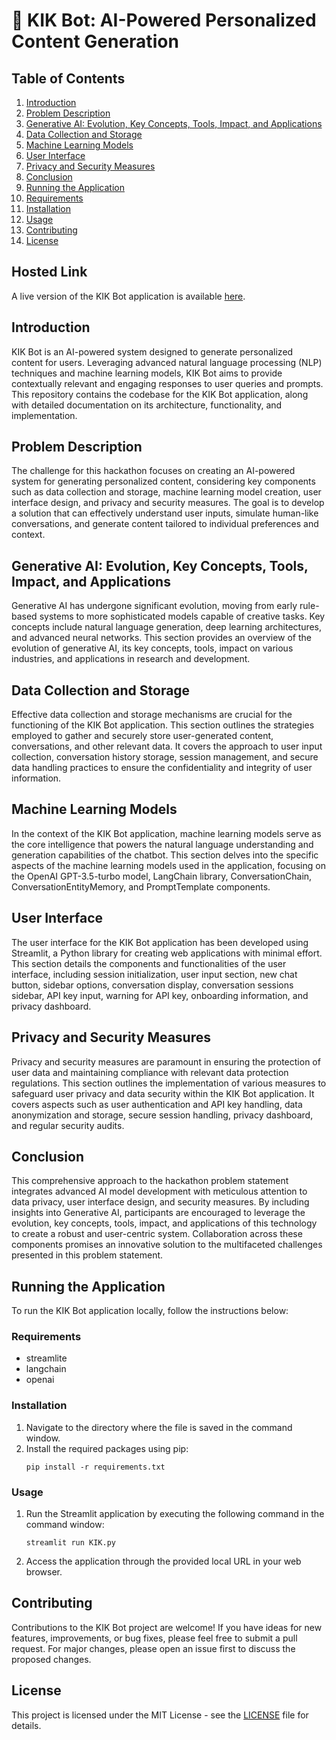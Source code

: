 # 🤖 KIK Bot: AI-Powered Personalized Content Generation

## Table of Contents
1. [Introduction](#introduction)
2. [Problem Description](#problem-description)
3. [Generative AI: Evolution, Key Concepts, Tools, Impact, and Applications](#generative-ai-evolution-key-concepts-tools-impact-and-applications)
4. [Data Collection and Storage](#data-collection-and-storage)
5. [Machine Learning Models](#machine-learning-models)
6. [User Interface](#user-interface)
7. [Privacy and Security Measures](#privacy-and-security-measures)
8. [Conclusion](#conclusion)
9. [Running the Application](#running-the-application)
10. [Requirements](#requirements)
11. [Installation](#installation)
12. [Usage](#usage)
13. [Contributing](#contributing)
14. [License](#license)

## Hosted Link

A live version of the KIK Bot application is available [here](https://kikbot.streamlit.app/).

## Introduction

KIK Bot is an AI-powered system designed to generate personalized content for users. Leveraging advanced natural language processing (NLP) techniques and machine learning models, KIK Bot aims to provide contextually relevant and engaging responses to user queries and prompts. This repository contains the codebase for the KIK Bot application, along with detailed documentation on its architecture, functionality, and implementation.

## Problem Description

The challenge for this hackathon focuses on creating an AI-powered system for generating personalized content, considering key components such as data collection and storage, machine learning model creation, user interface design, and privacy and security measures. The goal is to develop a solution that can effectively understand user inputs, simulate human-like conversations, and generate content tailored to individual preferences and context.

## Generative AI: Evolution, Key Concepts, Tools, Impact, and Applications

Generative AI has undergone significant evolution, moving from early rule-based systems to more sophisticated models capable of creative tasks. Key concepts include natural language generation, deep learning architectures, and advanced neural networks. This section provides an overview of the evolution of generative AI, its key concepts, tools, impact on various industries, and applications in research and development.

## Data Collection and Storage

Effective data collection and storage mechanisms are crucial for the functioning of the KIK Bot application. This section outlines the strategies employed to gather and securely store user-generated content, conversations, and other relevant data. It covers the approach to user input collection, conversation history storage, session management, and secure data handling practices to ensure the confidentiality and integrity of user information.

## Machine Learning Models

In the context of the KIK Bot application, machine learning models serve as the core intelligence that powers the natural language understanding and generation capabilities of the chatbot. This section delves into the specific aspects of the machine learning models used in the application, focusing on the OpenAI GPT-3.5-turbo model, LangChain library, ConversationChain, ConversationEntityMemory, and PromptTemplate components.

## User Interface

The user interface for the KIK Bot application has been developed using Streamlit, a Python library for creating web applications with minimal effort. This section details the components and functionalities of the user interface, including session initialization, user input section, new chat button, sidebar options, conversation display, conversation sessions sidebar, API key input, warning for API key, onboarding information, and privacy dashboard.

## Privacy and Security Measures

Privacy and security measures are paramount in ensuring the protection of user data and maintaining compliance with relevant data protection regulations. This section outlines the implementation of various measures to safeguard user privacy and data security within the KIK Bot application. It covers aspects such as user authentication and API key handling, data anonymization and storage, secure session handling, privacy dashboard, and regular security audits.

## Conclusion

This comprehensive approach to the hackathon problem statement integrates advanced AI model development with meticulous attention to data privacy, user interface design, and security measures. By including insights into Generative AI, participants are encouraged to leverage the evolution, key concepts, tools, impact, and applications of this technology to create a robust and user-centric system. Collaboration across these components promises an innovative solution to the multifaceted challenges presented in this problem statement.

## Running the Application

To run the KIK Bot application locally, follow the instructions below:

### Requirements

- streamlite
- langchain
- openai

### Installation

1. Navigate to the directory where the file is saved in the command window.
2. Install the required packages using pip:
   ```
   pip install -r requirements.txt
   ```

### Usage

1. Run the Streamlit application by executing the following command in the command window:
   ```
   streamlit run KIK.py
   ```
2. Access the application through the provided local URL in your web browser.

## Contributing

Contributions to the KIK Bot project are welcome! If you have ideas for new features, improvements, or bug fixes, please feel free to submit a pull request. For major changes, please open an issue first to discuss the proposed changes.

## License

This project is licensed under the MIT License - see the [LICENSE](LICENSE) file for details.

